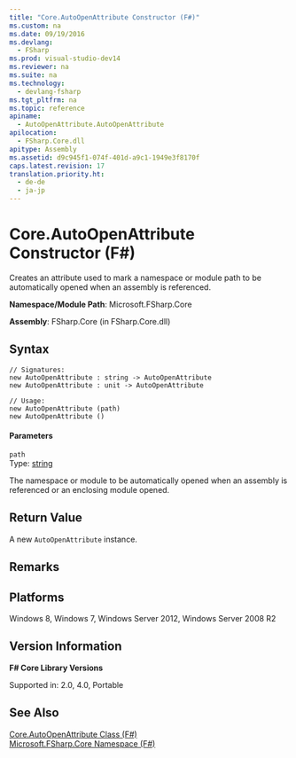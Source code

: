```yaml
---
title: "Core.AutoOpenAttribute Constructor (F#)"
ms.custom: na
ms.date: 09/19/2016
ms.devlang: 
  - FSharp
ms.prod: visual-studio-dev14
ms.reviewer: na
ms.suite: na
ms.technology: 
  - devlang-fsharp
ms.tgt_pltfrm: na
ms.topic: reference
apiname: 
  - AutoOpenAttribute.AutoOpenAttribute
apilocation: 
  - FSharp.Core.dll
apitype: Assembly
ms.assetid: d9c945f1-074f-401d-a9c1-1949e3f8170f
caps.latest.revision: 17
translation.priority.ht: 
  - de-de
  - ja-jp
---
```

# Core.AutoOpenAttribute Constructor (F#)
Creates an attribute used to mark a namespace or module path to be automatically opened when an assembly is referenced.  
  
 **Namespace/Module Path**: Microsoft.FSharp.Core  
  
 **Assembly**: FSharp.Core (in FSharp.Core.dll)  
  
## Syntax  
  
```  
// Signatures:  
new AutoOpenAttribute : string -> AutoOpenAttribute  
new AutoOpenAttribute : unit -> AutoOpenAttribute  
  
// Usage:  
new AutoOpenAttribute (path)  
new AutoOpenAttribute ()  
```  
  
#### Parameters  
 `path`  
 Type: [string](../vs140/Core.string-Type-Abbreviation--F#-.md)  
  
 The namespace or module to be automatically opened when an assembly is referenced or an enclosing module opened.  
  
## Return Value  
 A new `AutoOpenAttribute` instance.  
  
## Remarks  
  
## Platforms  
 Windows 8, Windows 7, Windows Server 2012, Windows Server 2008 R2  
  
## Version Information  
 **F# Core Library Versions**  
  
 Supported in: 2.0, 4.0, Portable  
  
## See Also  
 [Core.AutoOpenAttribute Class (F#)](../vs140/Core.AutoOpenAttribute-Class--F#-.md)   
 [Microsoft.FSharp.Core Namespace (F#)](../Topic/Microsoft.FSharp.Core%20Namespace%20\(F%23\).md)